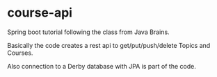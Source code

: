 # course-api
Spring boot tutorial following the class from Java Brains.

Basically the code creates a rest api to get/put/push/delete Topics and Courses.

Also connection to a Derby database with JPA is part of the code.
